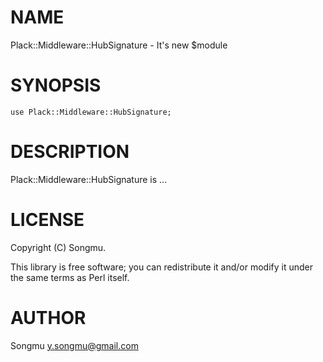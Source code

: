 # NAME

Plack::Middleware::HubSignature - It's new $module

# SYNOPSIS

    use Plack::Middleware::HubSignature;

# DESCRIPTION

Plack::Middleware::HubSignature is ...

# LICENSE

Copyright (C) Songmu.

This library is free software; you can redistribute it and/or modify
it under the same terms as Perl itself.

# AUTHOR

Songmu <y.songmu@gmail.com>
